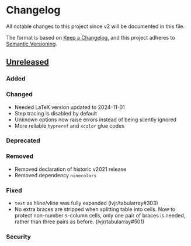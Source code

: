 # Changelog

All notable changes to this project since v2 will be documented in this file.

The format is based on [Keep a Changelog](https://keepachangelog.com/en/1.1.0/),
and this project adheres to [Semantic Versioning](https://semver.org/spec/v2.0.0.html).

## [Unreleased]

### Added

### Changed

- Needed LaTeX version updated to 2024-11-01
- Step tracing is disabled by default
- Unknown options now raise errors instead of being silently ignored
- More reliable `hypreref` and `xcolor` glue codes

### Deprecated

### Removed

- Removed declaration of historic v2021 release
- Removed dependency `ninecolors`

### Fixed

- `text` as hline/vline was fully expanded (lvjr/tabularray#303)
- No extra braces are stripped when splitting table into cells.
  Now to protect non-number `S`-column cells, only one pair of braces
  is needed, rather than three pairs as before. (lvjr/tabularray#501)

### Security

[unreleased]: https://github.com/muzimuzhi/tabularray/compare/2024A...HEAD
